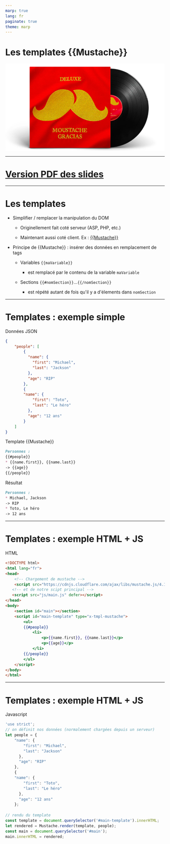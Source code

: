```yaml
---
marp: true
lang: fr
paginate: true
theme: marp
---
```


<!-- _paginate: skip -->
# Les templates {{Mustache}}

![center](images/moustache-gracias.png)

<!-- _footer: <span class='red'>*</span> M. PERREIRA DA SILVA -->

---

<!-- _paginate: skip -->
# [Version PDF des slides](pdf/mustache.pdf)

---

# Les templates

- Simplifier / remplacer la manipulation du DOM
  
  - Originellement fait coté serveur (ASP, PHP, etc.)

  - Maintenant aussi coté client. Ex : [{{Mustache}}](https://github.com/janl/mustache.js)

- Principe de {{Mustache}} : insérer des données en remplacement de tags
  
  - Variables `{{maVariable}}`

    - est remplacé par le contenu de la variable `maVariable`

  - Sections `{{#nomSection}}`...`{{/nomSection}}`

    - est répété autant de fois qu'il y a d'élements dans  `nomSection`

---

# Templates : exemple simple

<div class='pure-g'>
<div class='pure-u-1-2'>

Données JSON

```JSON
{
    "people": [
        {
          "name": {
            "first": "Michael",
            "last": "Jackson"
          },
          "age": "RIP"
        },
        {
        "name": {
            "first": "Toto",
            "last": "Le héro"
          },
          "age": "12 ans"
        }
    ]
}
```

</div>
<div class='pure-u-1-2'>

Template {{Mustache}}

```Markdown
Personnes :
{{#people}}
* {{name.first}}, {{name.last}}
-> {{age}}
{{/people}}
```

Résultat

```Markdown
Personnes :
* Michael, Jackson
-> RIP
* Toto, Le héro
-> 12 ans
```

</div>
</div>

---

# Templates : exemple HTML + JS

HTML

```HTML
<!DOCTYPE html>
<html lang="fr">
<head>
    <!-- Chargement de mustache -->
    <script src="https://cdnjs.cloudflare.com/ajax/libs/mustache.js/4.1.0/mustache.js"defer></script>
   <!-- et de notre scipt principal -->
   <script src="js/main.js" defer></script>
</head>
<body>
    <section id="main"></section>
    <script id="main-template" type="x-tmpl-mustache">
        <ul>
        {{#people}}
            <li> 
                <p>{{name.first}}, {{name.last}}</p>
                <p>{{age}}</p>
            </li>
        {{/people}}
        </ul>    
    </script>
</body>
</html>
```

---

# Templates : exemple HTML + JS

Javascript

```javascript
'use strict';
// on définit nos données (normalement chargées depuis un serveur)
let people = {
    "name": {
        "first": "Michael",
        "last": "Jackson"
      },
      "age": "RIP"
    },
    {
    "name": {
        "first": "Toto",
        "last": "Le héro"
      },
      "age": "12 ans"
    };

// rendu du template
const template = document.querySelector('#main-template').innerHTML;
let rendered = Mustache.render(template, people);
const main = document.querySelector('#main');
main.innerHTML = rendered;
```